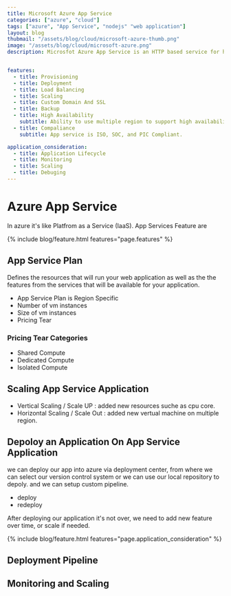 ```yaml
---
title: Microsoft Azure App Service
categories: ["azure", "cloud"]
tags: ["azure", "App Service", "nodejs" "web application"]
layout: blog
thubmail: "/assets/blog/cloud/microsoft-azure-thumb.png"
image: "/assets/blog/cloud/microsoft-azure.png"
description: Microsfot Azure App Service is an HTTP based service for hosting web application, Rest APIs, and Mobile backends. 


features: 
  - title: Provisioning
  - title: Deployment
  - title: Load Balancing
  - title: Scaling
  - title: Custom Domain And SSL
  - title: Backup
  - title: High Availability
    subtitle: Ability to use multiple region to support high availability
  - title: Compaliance
    subtitle: App service is ISO, SOC, and PIC Compliant.

application_consideration: 
  - title: Application Lifecycle
  - title: Monitoring
  - title: Scaling
  - title: Debuging
---
```


# Azure App Service  
In azure it's like Platfrom as a Service (IaaS). App Services Feature are

{% include blog/feature.html features="page.features" %}


## App Service Plan
Defines the resources that will run your web application as well as the the features from the services that will be available for your application. 

- App Service Plan is Region Specific
- Number of vm instances 
- Size of vm instances 
- Pricing Tear

### Pricing Tear Categories
- Shared Compute 
- Dedicated Compute 
- Isolated Compute 


## Scaling App Service Application
- Vertical Scaling / Scale UP : added new resources suche as cpu core. 
- Horizontal Scaling / Scale Out : added new vertual machine on multiple region. 


## Depoloy an Application On App Service Application 
we can deploy our app into azure via deployment center, from where we can select our version control system or we can use our local repository to depoly. and we can setup custom pipeline. 

- deploy 
- redeploy 

After deploying our application it's not over, we need to add new feature over time, or scale if needed. 

{% include blog/feature.html features="page.application_consideration" %}

## Deployment Pipeline 

## Monitoring and Scaling 
